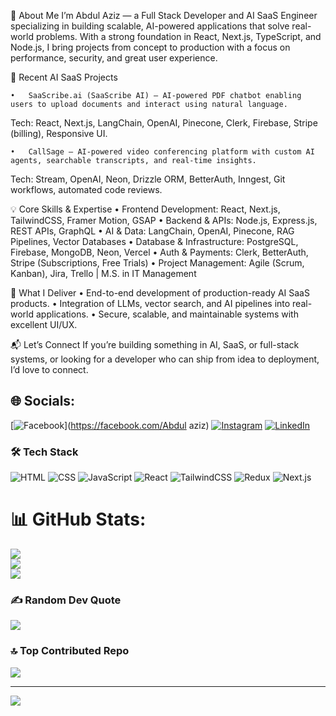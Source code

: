 💫 About Me
I’m Abdul Aziz — a Full Stack Developer and AI SaaS Engineer specializing in building scalable, AI-powered applications that solve real-world problems. With a strong foundation in React, Next.js, TypeScript, and Node.js, I bring projects from concept to production with a focus on performance, security, and great user experience.

🚀 Recent AI SaaS Projects

	•	SaaScribe.ai (SaaScribe AI) – AI-powered PDF chatbot enabling users to upload documents and interact using natural language.
Tech: React, Next.js, LangChain, OpenAI, Pinecone, Clerk, Firebase, Stripe (billing), Responsive UI.

	•	CallSage – AI-powered video conferencing platform with custom AI agents, searchable transcripts, and real-time insights.
Tech: Stream, OpenAI, Neon, Drizzle ORM, BetterAuth, Inngest, Git workflows, automated code reviews.

💡 Core Skills & Expertise
	•	Frontend Development: React, Next.js, TailwindCSS, Framer Motion, GSAP
	•	Backend & APIs: Node.js, Express.js, REST APIs, GraphQL
	•	AI & Data: LangChain, OpenAI, Pinecone, RAG Pipelines, Vector Databases
	•	Database & Infrastructure: PostgreSQL, Firebase, MongoDB, Neon, Vercel
	•	Auth & Payments: Clerk, BetterAuth, Stripe (Subscriptions, Free Trials)
	•	Project Management: Agile (Scrum, Kanban), Jira, Trello | M.S. in IT Management

🎯 What I Deliver
	•	End-to-end development of production-ready AI SaaS products.
	•	Integration of LLMs, vector search, and AI pipelines into real-world applications.
	•	Secure, scalable, and maintainable systems with excellent UI/UX.

📬 Let’s Connect
If you’re building something in AI, SaaS, or full-stack systems, or looking for a developer who can ship from idea to deployment, I’d love to connect.

## 🌐 Socials:
[![Facebook](https://img.shields.io/badge/Facebook-%231877F2.svg?logo=Facebook&logoColor=white)](https://facebook.com/Abdul aziz) [![Instagram](https://img.shields.io/badge/Instagram-%23E4405F.svg?logo=Instagram&logoColor=white)](https://instagram.com/abd_az1z_) [![LinkedIn](https://img.shields.io/badge/LinkedIn-%230077B5.svg?logo=linkedin&logoColor=white)](https://linkedin.com/in/abdul_aziz-87296/b179/) 

### 🛠️ Tech Stack
![HTML](https://img.shields.io/badge/HTML5-E34F26?style=flat&logo=html5&logoColor=white)
![CSS](https://img.shields.io/badge/CSS3-1572B6?style=flat&logo=css3&logoColor=white)
![JavaScript](https://img.shields.io/badge/JavaScript-F7DF1E?style=flat&logo=javascript&logoColor=black)
![React](https://img.shields.io/badge/React-20232A?style=flat&logo=react&logoColor=61DAFB)
![TailwindCSS](https://img.shields.io/badge/TailwindCSS-38B2AC?style=flat&logo=tailwind-css&logoColor=white)
![Redux](https://img.shields.io/badge/Redux-764ABC?style=flat&logo=redux&logoColor=white)
![Next.js](https://img.shields.io/badge/Next.js-000000?style=flat&logo=next.js&logoColor=white)

# 📊 GitHub Stats:
![](https://github-readme-stats.vercel.app/api?username=abd-az1z&theme=dark&hide_border=false&include_all_commits=false&count_private=false)<br/>
![](https://github-readme-streak-stats.herokuapp.com/?user=abd-az1z&theme=dark&hide_border=false)<br/>
![](https://github-readme-stats.vercel.app/api/top-langs/?username=abd-az1z&theme=dark&hide_border=false&include_all_commits=false&count_private=false&layout=compact)

### ✍️ Random Dev Quote
![](https://quotes-github-readme.vercel.app/api?type=horizontal&theme=radical)

### 🔝 Top Contributed Repo
![](https://github-contributor-stats.vercel.app/api?username=abd-az1z&limit=5&theme=dark&combine_all_yearly_contributions=true)

---
[![](https://visitcount.itsvg.in/api?id=abd-az1z&icon=0&color=8)](https://visitcount.itsvg.in)

<!-- Proudly created with GPRM ( https://gprm.itsvg.in ) -->
